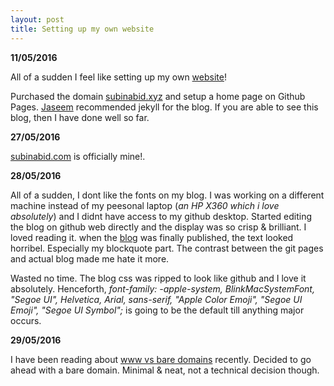 ```yaml
---
layout: post
title: Setting up my own website
---
```

**11/05/2016**

All of a sudden I feel like setting up my own [website][web]!

Purchased the domain [subinabid.xyz][web] and setup a home page on Github Pages. [Jaseem][ja] recommended jekyll for the blog. If you are able to see this blog, then I have done well so far.

**27/05/2016**

[subinabid.com](subinabid.com) is officially mine!.

**28/05/2016**

All of a sudden, I dont like the fonts on my blog.  I was working on a different machine instead of my peesonal laptop (*an HP X360 which i love absolutely*) and I didnt have access to my github desktop. Started editing the blog on github web directly and the display was so crisp & brilliant. I loved reading it. when the [blog](http://blog.subinabid.xyz/2017/05/27/IT.html) was finally published, the text looked horribel. Especially my blockquote part. The contrast between the git pages and actual blog made me hate it more. 

Wasted no time. The blog css was ripped to look like github and I love it absolutely. Henceforth, *font-family: -apple-system, BlinkMacSystemFont, "Segoe UI", Helvetica, Arial, sans-serif, "Apple Color Emoji", "Segoe UI Emoji", "Segoe UI Symbol";* is going to be the default till anything major occurs. 

**29/05/2016**

I have been reading about [www vs bare domains](http://www.greenhills.co.uk/2011/06/12/www-or-bare-domain.html) recently. Decided to go ahead with a bare domain. Minimal & neat, not a technical decision though.


[web]:http://subinabid.xyz
[ja]:http://haveyoumetjaseem.in/
